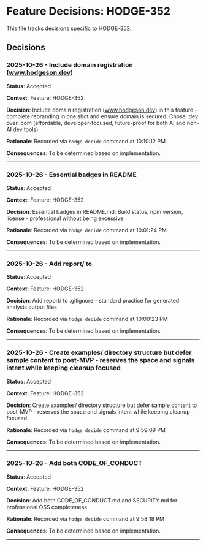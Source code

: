 # Feature Decisions: HODGE-352

This file tracks decisions specific to HODGE-352.

## Decisions

<!-- Add your decisions below -->

### 2025-10-26 - Include domain registration (www.hodgeson.dev)

**Status**: Accepted

**Context**:
Feature: HODGE-352

**Decision**:
Include domain registration (www.hodgeson.dev) in this feature - complete rebranding in one shot and ensure domain is secured. Chose .dev over .com (affordable, developer-focused, future-proof for both AI and non-AI dev tools)

**Rationale**:
Recorded via `hodge decide` command at 10:10:12 PM

**Consequences**:
To be determined based on implementation.

---


### 2025-10-26 - Essential badges in README

**Status**: Accepted

**Context**:
Feature: HODGE-352

**Decision**:
Essential badges in README.md: Build status, npm version, license - professional without being excessive

**Rationale**:
Recorded via `hodge decide` command at 10:01:24 PM

**Consequences**:
To be determined based on implementation.

---


### 2025-10-26 - Add report/ to

**Status**: Accepted

**Context**:
Feature: HODGE-352

**Decision**:
Add report/ to .gitignore - standard practice for generated analysis output files

**Rationale**:
Recorded via `hodge decide` command at 10:00:23 PM

**Consequences**:
To be determined based on implementation.

---


### 2025-10-26 - Create examples/ directory structure but defer sample content to post-MVP - reserves the space and signals intent while keeping cleanup focused

**Status**: Accepted

**Context**:
Feature: HODGE-352

**Decision**:
Create examples/ directory structure but defer sample content to post-MVP - reserves the space and signals intent while keeping cleanup focused

**Rationale**:
Recorded via `hodge decide` command at 9:59:09 PM

**Consequences**:
To be determined based on implementation.

---


### 2025-10-26 - Add both CODE_OF_CONDUCT

**Status**: Accepted

**Context**:
Feature: HODGE-352

**Decision**:
Add both CODE_OF_CONDUCT.md and SECURITY.md for professional OSS completeness

**Rationale**:
Recorded via `hodge decide` command at 9:58:18 PM

**Consequences**:
To be determined based on implementation.

---


